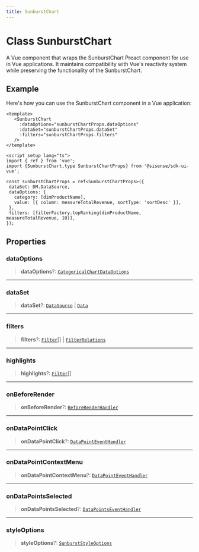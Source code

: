 ```yaml
---
title: SunburstChart
---
```


# Class SunburstChart

A Vue component that wraps the SunburstChart Preact component for use in Vue applications.
It maintains compatibility with Vue's reactivity system while preserving the functionality of the SunburstChart.

## Example

Here's how you can use the SunburstChart component in a Vue application:
```vue
<template>
   <SunburstChart
     :dataOptions="sunburstChartProps.dataOptions"
     :dataSet="sunburstChartProps.dataSet"
     :filters="sunburstChartProps.filters"
   />
</template>

<script setup lang="ts">
import { ref } from 'vue';
import {SunburstChart,type SunburstChartProps} from '@sisense/sdk-ui-vue';

const sunburstChartProps = ref<SunburstChartProps>({
 dataSet: DM.DataSource,
 dataOptions: {
   category: [dimProductName],
   value: [{ column: measureTotalRevenue, sortType: 'sortDesc' }],
 },
 filters: [filterFactory.topRanking(dimProductName, measureTotalRevenue, 10)],
});
```

## Properties

### dataOptions

> **dataOptions**?: [`CategoricalChartDataOptions`](../interfaces/interface.CategoricalChartDataOptions.md)

***

### dataSet

> **dataSet**?: [`DataSource`](../../sdk-data/type-aliases/type-alias.DataSource.md) \| [`Data`](../../sdk-data/interfaces/interface.Data.md)

***

### filters

> **filters**?: [`Filter`](../../sdk-data/interfaces/interface.Filter.md)[] \| [`FilterRelations`](../../sdk-data/interfaces/interface.FilterRelations.md)

***

### highlights

> **highlights**?: [`Filter`](../../sdk-data/interfaces/interface.Filter.md)[]

***

### onBeforeRender

> **onBeforeRender**?: [`BeforeRenderHandler`](../type-aliases/type-alias.BeforeRenderHandler.md)

***

### onDataPointClick

> **onDataPointClick**?: [`DataPointEventHandler`](../../sdk-ui/type-aliases/type-alias.DataPointEventHandler.md)

***

### onDataPointContextMenu

> **onDataPointContextMenu**?: [`DataPointEventHandler`](../../sdk-ui/type-aliases/type-alias.DataPointEventHandler.md)

***

### onDataPointsSelected

> **onDataPointsSelected**?: [`DataPointsEventHandler`](../../sdk-ui/type-aliases/type-alias.DataPointsEventHandler.md)

***

### styleOptions

> **styleOptions**?: [`SunburstStyleOptions`](../interfaces/interface.SunburstStyleOptions.md)

